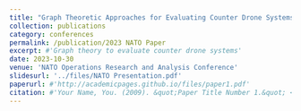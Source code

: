 ```yaml
---
title: "Graph Theoretic Approaches for Evaluating Counter Drone Systems"
collection: publications
category: conferences
permalink: /publication/2023 NATO Paper
excerpt: #'Graph theory to evaluate counter drone systems'
date: 2023-10-30
venue: 'NATO Operations Research and Analysis Conference'
slidesurl: '../files/NATO Presentation.pdf'
paperurl: #'http://academicpages.github.io/files/paper1.pdf'
citation: #'Your Name, You. (2009). &quot;Paper Title Number 1.&quot; <i>Journal 1</i>. 1(1).'
---
```

